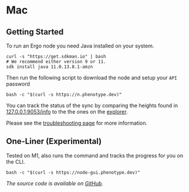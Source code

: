 # Mac



## Getting Started

To run an Ergo node you need Java installed on your system. 

```
curl -s "https://get.sdkman.io" | bash
# We recommend either version 9 or 11. 
sdk install java 11.0.13.8.1-amzn
```

Then run the following script to download the node and setup your `API` password

```
bash -c "$(curl -s https://n.phenotype.dev)"
```

You can track the status of the sync by comparing the heights found in [127.0.0.1:9053/info](http://127.0.0.1:9053/info) to the the ones on the [explorer](https://explorer.ergoplatform.com/en/).


Please see the [troubleshooting page](/node/platforms/troubleshooting) for more information. 

## One-Liner (Experimental)

Tested on M1, also runs the command and tracks the progress for you on the CLI. 

```
bash -c "$(curl -s https://node-gui.phenotype.dev)"
```

*The source code is available on [GitHub](https://github.com/glasgowm148/ergoscripts).*
